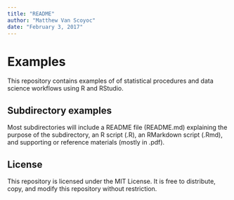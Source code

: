 ```yaml
---
title: "README"
author: "Matthew Van Scoyoc"
date: "February 3, 2017"
---
```


# Examples

This repository contains examples of of statistical procedures and data science workflows using R and RStudio.

## Subdirectory examples
Most subdirectories will include a README file (README.md) explaining the 
purpose of the subdirectory, an R script (.R), an RMarkdown script (.Rmd), and
supporting or reference materials (mostly in .pdf).

## License
This repository is licensed under the MIT License. It is free to distribute, 
copy, and modify this repository without restriction.
